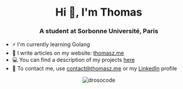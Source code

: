 <h1 align="center">Hi 👋, I'm Thomas</h1>
<h3 align="center">A student at Sorbonne Université, Paris</h3>

- ⚡ I'm currently learning Golang
- 📝 I write articles on my website: [thomasz.me](https://thomasz.me)
- 💻 You can find a description of my projects [here](https://thomasz.me/projects)
- 💼 To contact me, use contact@thomasz.me or my [LinkedIn](https://www.linkedin.com/in/thomas-zouba/) profile

<p align="center"><img src="https://github-readme-stats.vercel.app/api?username=drosocode&show_icons=true&theme=dark&locale=en" alt="drosocode" /></p>
